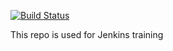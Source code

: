 [![Build Status](http://192.168.31.134:8080/job/deploiement/badge/icon)](http://192.168.31.134:8080/job/deploiement/)

This repo is used for Jenkins training
